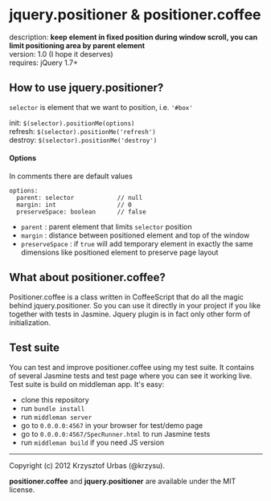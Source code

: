 # jquery.positioner & positioner.coffee

description: __keep element in fixed position during window scroll, you can limit positioning area by parent element__  
version: 1.0 (I hope it deserves)  
requires: jQuery 1.7+  


## How to use jquery.positioner?

`selector` is element that we want to position, i.e. `'#box'`  

init:     `$(selector).positionMe(options)`  
refresh:  `$(selector).positionMe('refresh')`  
destroy:  `$(selector).positionMe('destroy')`  

#### Options

In comments there are default values

    options:
      parent: selector            // null
      margin: int                 // 0
      preserveSpace: boolean      // false

-   `parent` : parent element that limits `selector` position
-   `margin` : distance between positioned element and top of the window 
-   `preserveSpace` : if `true` will add temporary element in exactly the same dimensions like positioned element to preserve page layout


## What about positioner.coffee?

Positioner.coffee is a class written in CoffeeScript that do all the magic behind jquery.positioner. So you can use it directly in your project if you like together with tests in Jasmine. Jquery plugin is in fact only other form of initialization.


## Test suite

You can test and improve positioner.coffee using my test suite. It contains of several Jasmine tests and test page where you can see it working live. Test suite is build on middleman app. It's easy:

-   clone this repository
-   run `bundle install`
-   run `middleman server`
-   go to `0.0.0.0:4567` in your browser for test/demo page
-   go to `0.0.0.0:4567/SpecRunner.html` to run Jasmine tests
-   run `middleman build` if you need JS version


* * *
Copyright (c) 2012 Krzysztof Urbas (@krzysu).

__positioner.coffee__ and __jquery.positioner__ are available under the MIT license.
